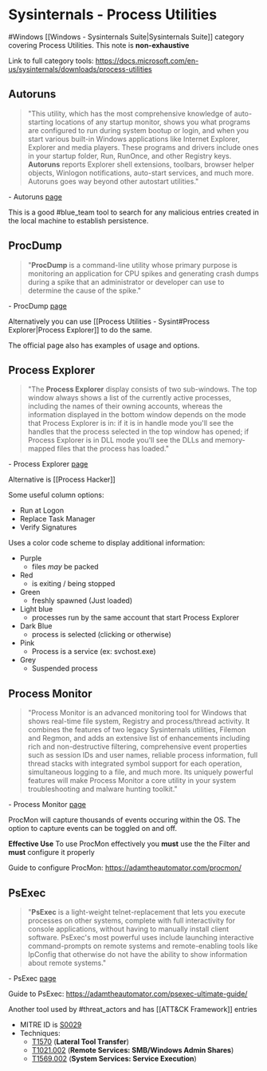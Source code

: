# Sysinternals - Process Utilities
#Windows [[Windows - Sysinternals Suite|Sysinternals Suite]] category covering Process Utilities. This note is **non-exhaustive**

Link to full category tools: https://docs.microsoft.com/en-us/sysinternals/downloads/process-utilities

## Autoruns
> "This utility, which has the most comprehensive knowledge of auto-starting locations of any startup monitor, shows you what programs are configured to run during system bootup or login, and when you start various built-in Windows applications like Internet Explorer, Explorer and media players. These programs and drivers include ones in your startup folder, Run, RunOnce, and other Registry keys. **Autoruns** reports Explorer shell extensions, toolbars, browser helper objects, Winlogon notifications, auto-start services, and much more. Autoruns goes way beyond other autostart utilities."

\- Autoruns [page](https://docs.microsoft.com/en-us/sysinternals/downloads/tcpview)

This is a good #blue_team  tool to search for any malicious entries created in the local machine to establish persistence.


## ProcDump
> "**ProcDump** is a command-line utility whose primary purpose is monitoring an application for CPU spikes and generating crash dumps during a spike that an administrator or developer can use to determine the cause of the spike."

\- ProcDump [page](https://docs.microsoft.com/en-us/sysinternals/downloads/procdump)

Alternatively you can use [[Process Utilities - Sysint#Process Explorer|Process Explorer]] to do the same.

The official page also has examples of usage and options.

## Process Explorer
>"The **Process Explorer** display consists of two sub-windows. The top window always shows a list of the currently active processes, including the names of their owning accounts, whereas the information displayed in the bottom window depends on the mode that Process Explorer is in: if it is in handle mode you'll see the handles that the process selected in the top window has opened; if Process Explorer is in DLL mode you'll see the DLLs and memory-mapped files that the process has loaded."

\- Process Explorer [page](https://docs.microsoft.com/en-us/sysinternals/downloads/process-explorer)

Alternative is [[Process Hacker]]

Some useful column options:
- Run at Logon
- Replace Task Manager
- Verify Signatures

Uses a color code scheme to display additional information:
- Purple
	- files *may* be packed
- Red
	- is exiting / being stopped
- Green
	- freshly spawned (Just loaded)
- Light blue
	- processes run by the same account that start Process Explorer
- Dark Blue
	- process is selected (clicking or otherwise)
- Pink
	- Process is a service (ex: svchost.exe)
- Grey
	- Suspended process

## Process Monitor
> "Process Monitor is an advanced monitoring tool for Windows that shows real-time file system, Registry and process/thread activity. It combines the features of two legacy Sysinternals utilities, Filemon and Regmon, and adds an extensive list of enhancements including rich and non-destructive filtering, comprehensive event properties such as session IDs and user names, reliable process information, full thread stacks with integrated symbol support for each operation, simultaneous logging to a file, and much more. Its uniquely powerful features will make Process Monitor a core utility in your system troubleshooting and malware hunting toolkit."

\- Process Monitor [page](https://docs.microsoft.com/en-us/sysinternals/downloads/procmon)

ProcMon will capture thousands of events occuring within the OS. The option to capture events can be toggled on and off. 

**Effective Use**
To use ProcMon effectively you **must** use the the Filter and **must** configure it properly

Guide to configure ProcMon: https://adamtheautomator.com/procmon/

## PsExec
> "**PsExec** is a light-weight telnet-replacement that lets you execute processes on other systems, complete with full interactivity for console applications, without having to manually install client software. PsExec's most powerful uses include launching interactive command-prompts on remote systems and remote-enabling tools like IpConfig that otherwise do not have the ability to show information about remote systems."

\- PsExec [page](https://docs.microsoft.com/en-us/sysinternals/downloads/psexec)

Guide to PsExec: https://adamtheautomator.com/psexec-ultimate-guide/

Another tool used by #threat_actors and has [[ATT&CK Framework]] entries
- MITRE ID is [S0029](https://attack.mitre.org/software/S0029/)
- Techniques:
	- [T1570](https://attack.mitre.org/techniques/T1570) (**Lateral Tool Transfer**)
	- [T1021.002](https://attack.mitre.org/techniques/T1021/002) (**Remote Services: SMB/Windows Admin Shares**)
	- [T1569.002](https://attack.mitre.org/techniques/T1569/002) (**System Services: Service Execution**)